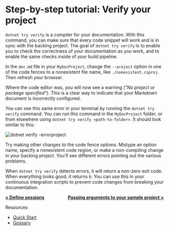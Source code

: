 # Step-by-step tutorial: Verify your project

`dotnet try verify` is a compiler for your documentation. With this command, you can make sure that every code snippet will work and is in sync with the backing project. The goal of `dotnet try verify` is to enable you to check the correctness of your documentation as you work, and to enable the same checks inside of your build pipeline.

In the `doc.md` file in your `MyDocProject`, change the `--project` option in one of the code fences to a nonexistent file name, like `./nonexistent.csproj`. Then refresh your browser.

Where the code editor was, you will now see a warning (_"No project or package specified"_). This is a clear way to indicate that your Markdown document is incorrectly configured.

You can see this same error in your terminal by running the `dotnet try verify` command. You can run this command in the `MyDocProject` folder, or from elsewhere using `dotnet try verify <path-to-folder>`. It should look similar to this: 

![dotnet verify -errorproject](https://user-images.githubusercontent.com/2546640/53291265-8f3c2000-377e-11e9-9b82-b7ea3ce1ab05.PNG)

Try making other changes to the code fence options. Mistype an option name, specify a nonexistent code region, or make a non-compiling change in your backing project. You'll see different errors pointing out the various problems.

When `dotnet try verify` detects errors, it will return a non-zero exit code. When everything looks good, it returns `0`. You can use this in your continuous integration scripts to prevent code changes from breaking your documentation.

**[< Define sessions](./Sessions.md) &nbsp;&nbsp;&nbsp;&nbsp;&nbsp;&nbsp;&nbsp;&nbsp;&nbsp;&nbsp;&nbsp;&nbsp;&nbsp;&nbsp;&nbsp;&nbsp;&nbsp;&nbsp;&nbsp;&nbsp; [ Passing arguments to your sample project >](./PassingArgs.md)**


Resources

- [Quick Start](./QuickStart.md)
- [Gossary](./Glossary.md)
